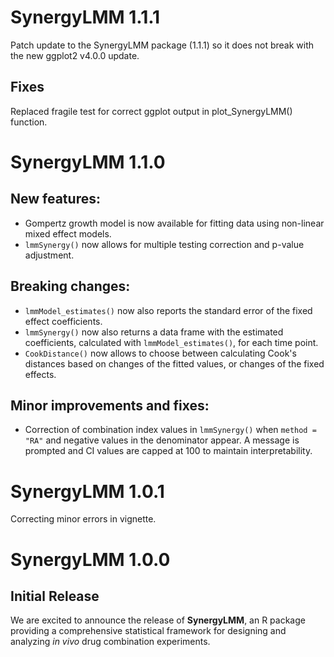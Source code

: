 # SynergyLMM 1.1.1

Patch update to the SynergyLMM package (1.1.1) so it does not break with the new ggplot2 v4.0.0 update.

## Fixes

Replaced fragile test for correct ggplot output in plot_SynergyLMM() function.

# SynergyLMM 1.1.0

## New features:

* Gompertz growth model is now available for fitting data using non-linear mixed 
effect models.
* `lmmSynergy()` now allows for multiple testing correction and p-value 
adjustment.

## Breaking changes:

* `lmmModel_estimates()` now also reports the standard error of the 
fixed effect coefficients.
* `lmmSynergy()` now also returns a data frame with the estimated coefficients, 
calculated with `lmmModel_estimates()`, for each time point.
* `CookDistance()` now allows to choose between calculating Cook's distances 
based on changes of the fitted values, or changes of the fixed effects.

## Minor improvements and fixes:

* Correction of combination index values in `lmmSynergy()` when `method = "RA"` 
and negative values in the denominator appear. A message is prompted
and CI values are capped at 100 to maintain interpretability. 

# SynergyLMM 1.0.1

Correcting minor errors in vignette.

# SynergyLMM 1.0.0

## Initial Release
We are excited to announce the release of **SynergyLMM**, an R package providing a comprehensive statistical framework for designing and analyzing _in vivo_ drug combination experiments.
